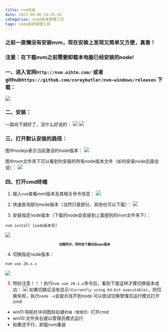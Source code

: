 ```yaml
---
title: nvm安装
date: 2023-09-06 14:35:42
categories: node版本管理工具
tags: node版本管理工具
---
```


### 之前一直懒没有安装nvm，现在安装上发现又简单又方便，真香！

### 注意：在下载nvm之前需要卸载本电脑已经安装的node!

### 一、进入官网`http://nvm.uihtm.com/` 或者github`https://github.com/coreybutler/nvm-windows/releases` 下载：

![](http://www.guoxh.com/blog/img/nvm/1.png)

### 二、安装：
一路向下就好了，没什么好说的：
![](http://www.guoxh.com/blog/img/nvm/2.png)
![](http://www.guoxh.com/blog/img/nvm/3.png)

### 三、打开默认安装的路径：

图中nodejs表示当前激活的node版本：
![](http://www.guoxh.com/blog/img/nvm/4.png)

图中nvm文件夹下可以看到你安装的所有node版本文件（如何安装node后面会说）：
![](http://www.guoxh.com/blog/img/nvm/5.png)

### 四、打开cmd终端
1. 输入`nvm`查看nvm版本及其相关命令信息：
![](http://www.guoxh.com/blog/img/nvm/6.png)

2. 快速查询部分node版本（当然只是部分，其他也可以下载）：
![](http://www.guoxh.com/blog/img/nvm/7.png)

3. 安装指定node版本（下载的node会安装到上面提到的nvm文件夹下）：
```
nvm install [node版本号]
```
![](http://www.guoxh.com/blog/img/nvm/8.png)
<center><b><font size ='1'>如图所示，同时会下载对应npm版本</font></b></center>

4. 切换指定node版本：
```
nvm use 20.x.x
```
![](http://www.guoxh.com/blog/img/nvm/9.png)

5. 特别注意！！！执行`nvm use 20.x.x`命令后，看到下面这样才算切换版本成功：
![](http://www.guoxh.com/blog/img/nvm/10.png)
如果切换后没有显示`(Currently using 64-bit executable)`，则切换失败，执行`node -v`会提示找不到node
可以尝试切换管理员运行模式打开cmd
* win11:导航栏中间图标右键`终端（管理员）`打开cmd
* win10:文件夹右键以管理员模式运行
* 如果还不行，卸载nvm重装